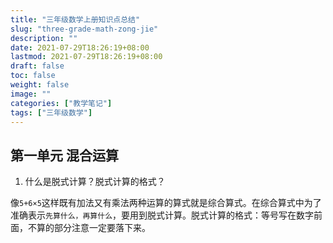 ```yaml
---
title: "三年级数学上册知识点总结"
slug: "three-grade-math-zong-jie"
description: ""
date: 2021-07-29T18:26:19+08:00
lastmod: 2021-07-29T18:26:19+08:00
draft: false
toc: false
weight: false
image: ""
categories: ["教学笔记"]
tags: ["三年级数学"]
---
```


## 第一单元 混合运算

1. 什么是脱式计算？脱式计算的格式？

像`5+6×5`这样既有加法又有乘法两种运算的算式就是综合算式。在综合算式中为了准确表示`先算什么，再算什么`，要用到脱式计算。脱式计算的格式：等号写在数字前面，不算的部分注意一定要落下来。
